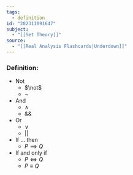 ```yaml
---
tags:
  - definition
id: "202311091647"
subject:
  - "[[Set Theory]]"
source:
  - "[[Real Analysis Flashcards|Underdown]]"
---
```

### Definition:
- Not
	- $\not$
	- $\neg$ 
- And
	- $\wedge$
	- &&
- Or
	- $\vee$
	- ||
- If ... then
	- $P \implies Q$
- If and only if
	- $P \iff Q$
	- $P \equiv Q$
	